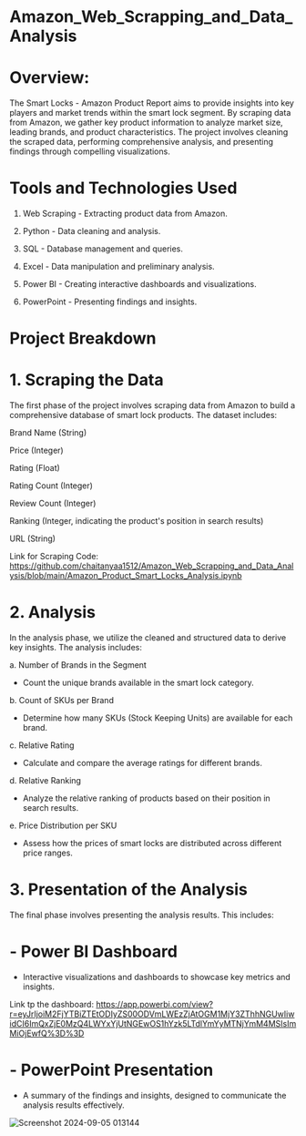 # Amazon_Web_Scrapping_and_Data_Analysis

# Overview: 
The Smart Locks - Amazon Product Report aims to provide insights into key players and market trends within the smart lock segment. By scraping data from Amazon, we gather key product information to analyze market size, leading brands, and product characteristics. The project involves cleaning the scraped data, performing comprehensive analysis, and presenting findings through compelling visualizations.

# Tools and Technologies Used
1. Web Scraping - Extracting product data from Amazon.
   
2. Python - Data cleaning and analysis.

3. SQL - Database management and queries.

4. Excel - Data manipulation and preliminary analysis.

5. Power BI - Creating interactive dashboards and visualizations.

6. PowerPoint - Presenting findings and insights.

# Project Breakdown

# 1. Scraping the Data

The first phase of the project involves scraping data from Amazon to build a comprehensive database of smart lock products. The dataset includes:

Brand Name (String)

Price (Integer)

Rating (Float)

Rating Count (Integer)

Review Count (Integer)

Ranking (Integer, indicating the product's position in search results)

URL (String)

Link for Scraping Code: https://github.com/chaitanyaa1512/Amazon_Web_Scrapping_and_Data_Analysis/blob/main/Amazon_Product_Smart_Locks_Analysis.ipynb

# 2. Analysis

In the analysis phase, we utilize the cleaned and structured data to derive key insights. The analysis includes:

a. Number of Brands in the Segment 
- Count the unique brands available in the smart lock category.

b. Count of SKUs per Brand
- Determine how many SKUs (Stock Keeping Units) are available for each brand.

c. Relative Rating 
- Calculate and compare the average ratings for different brands.

d. Relative Ranking 
- Analyze the relative ranking of products based on their position in search results.

e. Price Distribution per SKU 
- Assess how the prices of smart locks are distributed across different price ranges.

# 3.  Presentation of the Analysis

The final phase involves presenting the analysis results. This includes:

# - Power BI Dashboard 
- Interactive visualizations and dashboards to showcase key metrics and insights.
  
Link tp the dashboard: https://app.powerbi.com/view?r=eyJrIjoiM2FjYTBiZTEtODIyZS00ODVmLWEzZjAtOGM1MjY3ZThhNGUwIiwidCI6ImQxZjE0MzQ4LWYxYjUtNGEwOS1hYzk5LTdlYmYyMTNjYmM4MSIsImMiOjEwfQ%3D%3D

# - PowerPoint Presentation
- A summary of the findings and insights, designed to communicate the analysis results effectively.

  
![Screenshot 2024-09-05 013144](https://github.com/user-attachments/assets/f24977fb-897c-487f-8be4-ca448b6821c0)
